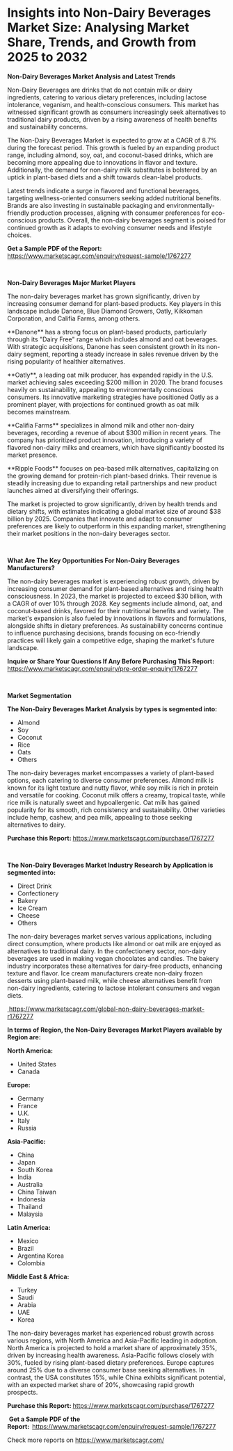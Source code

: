 <p><h1>Insights into Non-Dairy Beverages Market Size: Analysing Market Share, Trends, and Growth from 2025 to 2032</h1></p><p><strong>Non-Dairy Beverages Market Analysis and Latest Trends</strong></p>
<p><p>Non-Dairy Beverages are drinks that do not contain milk or dairy ingredients, catering to various dietary preferences, including lactose intolerance, veganism, and health-conscious consumers. This market has witnessed significant growth as consumers increasingly seek alternatives to traditional dairy products, driven by a rising awareness of health benefits and sustainability concerns.</p><p>The Non-Dairy Beverages Market is expected to grow at a CAGR of 8.7% during the forecast period. This growth is fueled by an expanding product range, including almond, soy, oat, and coconut-based drinks, which are becoming more appealing due to innovations in flavor and texture. Additionally, the demand for non-dairy milk substitutes is bolstered by an uptick in plant-based diets and a shift towards clean-label products.</p><p>Latest trends indicate a surge in flavored and functional beverages, targeting wellness-oriented consumers seeking added nutritional benefits. Brands are also investing in sustainable packaging and environmentally-friendly production processes, aligning with consumer preferences for eco-conscious products. Overall, the non-dairy beverages segment is poised for continued growth as it adapts to evolving consumer needs and lifestyle choices.</p></p>
<p><strong>Get a Sample PDF of the Report:&nbsp;</strong> <a href="https://www.marketscagr.com/enquiry/request-sample/1767277?utm_campaign=3432&utm_medium=2&utm_source=Github&utm_content=ia&utm_term=07042025&utm_id=non-dairy-beverages">https://www.marketscagr.com/enquiry/request-sample/1767277</a></p>
<p>&nbsp;</p>
<p><strong>Non-Dairy Beverages Major Market Players</strong></p>
<p><p>The non-dairy beverages market has grown significantly, driven by increasing consumer demand for plant-based products. Key players in this landscape include Danone, Blue Diamond Growers, Oatly, Kikkoman Corporation, and Califia Farms, among others.</p><p>**Danone** has a strong focus on plant-based products, particularly through its "Dairy Free" range which includes almond and oat beverages. With strategic acquisitions, Danone has seen consistent growth in its non-dairy segment, reporting a steady increase in sales revenue driven by the rising popularity of healthier alternatives.</p><p>**Oatly**, a leading oat milk producer, has expanded rapidly in the U.S. market achieving sales exceeding $200 million in 2020. The brand focuses heavily on sustainability, appealing to environmentally conscious consumers. Its innovative marketing strategies have positioned Oatly as a prominent player, with projections for continued growth as oat milk becomes mainstream.</p><p>**Califia Farms** specializes in almond milk and other non-dairy beverages, recording a revenue of about $300 million in recent years. The company has prioritized product innovation, introducing a variety of flavored non-dairy milks and creamers, which have significantly boosted its market presence.</p><p>**Ripple Foods** focuses on pea-based milk alternatives, capitalizing on the growing demand for protein-rich plant-based drinks. Their revenue is steadily increasing due to expanding retail partnerships and new product launches aimed at diversifying their offerings.</p><p>The market is projected to grow significantly, driven by health trends and dietary shifts, with estimates indicating a global market size of around $38 billion by 2025. Companies that innovate and adapt to consumer preferences are likely to outperform in this expanding market, strengthening their market positions in the non-dairy beverages sector.</p></p>
<p>&nbsp;</p>
<p><strong>What Are The Key Opportunities For Non-Dairy Beverages Manufacturers?</strong></p>
<p><p>The non-dairy beverages market is experiencing robust growth, driven by increasing consumer demand for plant-based alternatives and rising health consciousness. In 2023, the market is projected to exceed $30 billion, with a CAGR of over 10% through 2028. Key segments include almond, oat, and coconut-based drinks, favored for their nutritional benefits and variety. The market's expansion is also fueled by innovations in flavors and formulations, alongside shifts in dietary preferences. As sustainability concerns continue to influence purchasing decisions, brands focusing on eco-friendly practices will likely gain a competitive edge, shaping the market's future landscape.</p></p>
<p><strong>Inquire or Share Your Questions If Any Before Purchasing This Report:</strong> <a href="https://www.marketscagr.com/enquiry/pre-order-enquiry/1767277?utm_campaign=3432&utm_medium=2&utm_source=Github&utm_content=ia&utm_term=07042025&utm_id=non-dairy-beverages">https://www.marketscagr.com/enquiry/pre-order-enquiry/1767277</a></p>
<p>&nbsp;</p>
<p><strong>Market Segmentation</strong></p>
<p><strong>The Non-Dairy Beverages Market Analysis by types is segmented into:</strong></p>
<p><ul><li>Almond</li><li>Soy</li><li>Coconut</li><li>Rice</li><li>Oats</li><li>Others</li></ul></p>
<p><p>The non-dairy beverages market encompasses a variety of plant-based options, each catering to diverse consumer preferences. Almond milk is known for its light texture and nutty flavor, while soy milk is rich in protein and versatile for cooking. Coconut milk offers a creamy, tropical taste, while rice milk is naturally sweet and hypoallergenic. Oat milk has gained popularity for its smooth, rich consistency and sustainability. Other varieties include hemp, cashew, and pea milk, appealing to those seeking alternatives to dairy.</p></p>
<p><strong>Purchase this Report:&nbsp;</strong><a href="https://www.marketscagr.com/purchase/1767277?utm_campaign=3432&utm_medium=2&utm_source=Github&utm_content=ia&utm_term=07042025&utm_id=non-dairy-beverages">https://www.marketscagr.com/purchase/1767277</a></p>
<p>&nbsp;</p>
<p><strong>The Non-Dairy Beverages Market Industry Research by Application is segmented into:</strong></p>
<p><ul><li>Direct Drink</li><li>Confectionery</li><li>Bakery</li><li>Ice Cream</li><li>Cheese</li><li>Others</li></ul></p>
<p><p>The non-dairy beverages market serves various applications, including direct consumption, where products like almond or oat milk are enjoyed as alternatives to traditional dairy. In the confectionery sector, non-dairy beverages are used in making vegan chocolates and candies. The bakery industry incorporates these alternatives for dairy-free products, enhancing texture and flavor. Ice cream manufacturers create non-dairy frozen desserts using plant-based milk, while cheese alternatives benefit from non-dairy ingredients, catering to lactose intolerant consumers and vegan diets.</p></p>
<p><a href="https://www.marketscagr.com/global-non-dairy-beverages-market-r1767277?utm_campaign=3432&utm_medium=2&utm_source=Github&utm_content=ia&utm_term=07042025&utm_id=non-dairy-beverages">&nbsp;https://www.marketscagr.com/global-non-dairy-beverages-market-r1767277</a></p>
<p><strong>In terms of Region, the Non-Dairy Beverages Market Players available by Region are:</strong></p>
<p>
    <p> <strong> North America: </strong>
        <ul>
            <li>United States</li>
            <li>Canada</li>
        </ul>
        </p> 
    <p> <strong> Europe: </strong>
        <ul>
            <li>Germany</li>
            <li>France</li>
            <li>U.K.</li>
            <li>Italy</li>
            <li>Russia</li>
        </ul>
        </p> 
    <p> <strong> Asia-Pacific: </strong>
        <ul>
            <li>China</li>
            <li>Japan</li>
            <li>South Korea</li>
            <li>India</li>
            <li>Australia</li>
            <li>China Taiwan</li>
            <li>Indonesia</li>
            <li>Thailand</li>
            <li>Malaysia</li>
        </ul>
        </p> 
    <p> <strong> Latin America: </strong>
        <ul>
            <li>Mexico</li>
            <li>Brazil</li>
            <li>Argentina Korea</li>
            <li>Colombia</li>
        </ul>
        </p> 
    <p> <strong> Middle East & Africa: </strong>
        <ul>
            <li>Turkey</li>
            <li>Saudi</li>
            <li>Arabia</li>
            <li>UAE</li>
            <li>Korea</li>
        </ul>
    </p>
    </p>
<p><p>The non-dairy beverages market has experienced robust growth across various regions, with North America and Asia-Pacific leading in adoption. North America is projected to hold a market share of approximately 35%, driven by increasing health awareness. Asia-Pacific follows closely with 30%, fueled by rising plant-based dietary preferences. Europe captures around 25% due to a diverse consumer base seeking alternatives. In contrast, the USA constitutes 15%, while China exhibits significant potential, with an expected market share of 20%, showcasing rapid growth prospects.</p></p>
<p><strong>Purchase this Report: </strong><a href="https://www.marketscagr.com/purchase/1767277?utm_campaign=3432&utm_medium=2&utm_source=Github&utm_content=ia&utm_term=07042025&utm_id=non-dairy-beverages">https://www.marketscagr.com/purchase/1767277</a></p>
<p>&nbsp;<strong>Get a Sample PDF of the Report:&nbsp;&nbsp;</strong><a href="https://www.marketscagr.com/enquiry/request-sample/1767277?utm_campaign=3432&utm_medium=2&utm_source=Github&utm_content=ia&utm_term=07042025&utm_id=non-dairy-beverages">https://www.marketscagr.com/enquiry/request-sample/1767277</a></p>
<p><strong></strong></p>
<p>Check more reports on <a href="https://www.marketscagr.com/?utm_campaign=3432&utm_medium=2&utm_source=Github&utm_content=ia&utm_term=07042025&utm_id=non-dairy-beverages">https://www.marketscagr.com/</a></p>